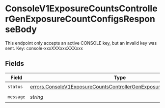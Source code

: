 # ConsoleV1ExposureCountsControllerGenExposureCountConfigsResponseBody

This endpoint only accepts an active CONSOLE key, but an invalid key was sent. Key: console-xxxXXXxxxXXXxxx


## Fields

| Field                                                                                                                                                          | Type                                                                                                                                                           | Required                                                                                                                                                       | Description                                                                                                                                                    |
| -------------------------------------------------------------------------------------------------------------------------------------------------------------- | -------------------------------------------------------------------------------------------------------------------------------------------------------------- | -------------------------------------------------------------------------------------------------------------------------------------------------------------- | -------------------------------------------------------------------------------------------------------------------------------------------------------------- |
| `status`                                                                                                                                                       | [errors.ConsoleV1ExposureCountsControllerGenExposureCountConfigsStatus](../../models/errors/consolev1exposurecountscontrollergenexposurecountconfigsstatus.md) | :heavy_check_mark:                                                                                                                                             | N/A                                                                                                                                                            |
| `message`                                                                                                                                                      | *string*                                                                                                                                                       | :heavy_check_mark:                                                                                                                                             | N/A                                                                                                                                                            |